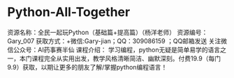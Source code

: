 # Python-All-Together
资源名称：全民一起玩Python（基础篇+提高篇）（杨洋老师） 资源编号：Gary_007 获取方式：+微信:Gary-jian；QQ：309086159 ；QQ邮箱发送 关注微信公众号：AI药事赛半仙   课程介绍： 学习编程，python无疑是简单易学的语言之一，本门课程完全从实用出发，教学风格清晰简洁、幽默深刻。付费19.9（每门9.9）获取，以期让更多的朋友了解/掌握python编程语言！
